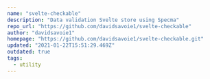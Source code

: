 ```yaml
---
name: "svelte-checkable"
description: "Data validation Svelte store using Specma"
repo_url: "https://github.com/davidsavoie1/svelte-checkable"
author: "davidsavoie1"
homepage: "https://github.com/davidsavoie1/svelte-checkable.git"
updated: "2021-01-22T15:51:29.469Z"
outdated: true
tags: 
  - utility
---
```

